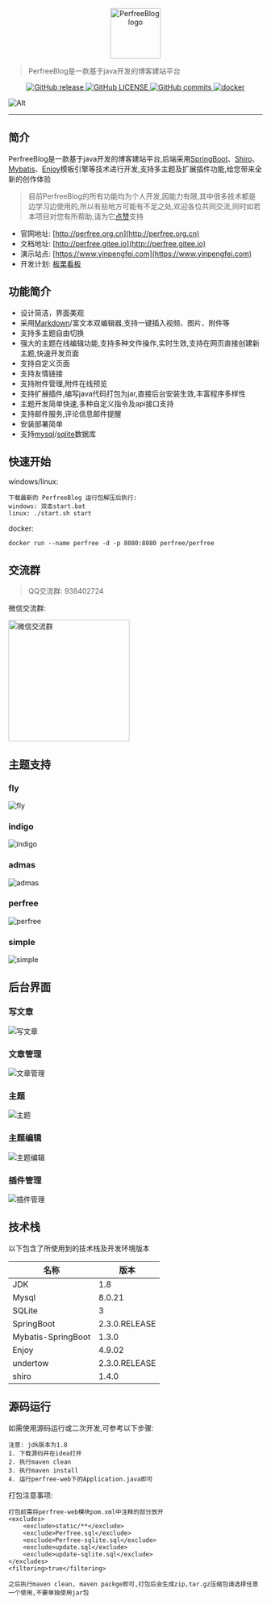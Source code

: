<p align="center">
    <a href="http://perfree.org.cn" target="_blank" rel="noopener noreferrer">
        <img width="100" src="/screenshot/logo.png" alt="PerfreeBlog logo" />
    </a>
</p>

> PerfreeBlog是一款基于java开发的博客建站平台

<p align="center">
    <a href="https://github.com/perfree/PerfreeBlog/releases">
        <img alt="GitHub release" src="https://badgen.net/github/release/perfree/PerfreeBlog" />
    </a>
    <a href="https://github.com/perfree/PerfreeBlog/blob/master/LICENSE">
        <img alt="GitHub LICENSE" src="https://badgen.net/github/license/perfree/PerfreeBlog" />
    </a>
    <a href="https://github.com/perfree/PerfreeBlog/commits/master">
        <img alt="GitHub commits" src="https://badgen.net/github/commits/perfree/PerfreeBlog" />
    </a>
    <a href="https://registry.hub.docker.com/repository/docker/perfree/perfree">
        <img alt="docker" src="https://badgen.net/docker/pulls/perfree/perfree" />
    </a>
</p>

![Alt](https://repobeats.axiom.co/api/embed/3243c4d92a73b5f8e9ff923a32f313b7de477c78.svg "Repobeats analytics image")

------------------------------

## 简介
PerfreeBlog是一款基于java开发的博客建站平台,后端采用[SpringBoot](https://spring.io/projects/spring-boot)、[Shiro](https://shiro.apache.org)、[Mybatis](https://mybatis.org/)、[Enjoy](https://jfinal.com/doc/6-1)模板引擎等技术进行开发,支持多主题及扩展插件功能,给您带来全新的创作体验
> 目前PerfreeBlog的所有功能均为个人开发,因能力有限,其中很多技术都是边学习边使用的,所以有些地方可能有不足之处,欢迎各位共同交流,同时如若本项目对您有所帮助,请为它[点赞](https://github.com/perfree/PerfreeBlog)支持 

* 官网地址: [http://perfree.org.cn](http://perfree.org.cn)
* 文档地址: [http://perfree.gitee.io](http://perfree.gitee.io)
* 演示站点: [https://www.yinpengfei.com](https://www.yinpengfei.com)
* 开发计划: [板栗看板](https://web.banlikanban.com/kanban/6193a5656f6f640fbe2d08e4)


## 功能简介
* 设计简洁，界面美观
* 采用[Markdown](https://www.markdownguide.org/)/富文本双编辑器,支持一键插入视频、图片、附件等
* 支持多主题自由切换
* 强大的主题在线编辑功能,支持多种文件操作,实时生效,支持在网页直接创建新主题,快速开发页面
* 支持自定义页面
* 支持友情链接
* 支持附件管理,附件在线预览
* 支持扩展插件,编写java代码打包为jar,直接后台安装生效,丰富程序多样性
* 主题开发简单快速,多种自定义指令及api接口支持
* 支持邮件服务,评论信息邮件提醒
* 安装部署简单
* 支持[mysql](https://www.mysql.com)/[sqlite](https://www.sqlite.org)数据库

## 快速开始
windows/linux:
```
下载最新的 PerfreeBlog 运行包解压后执行:
windows: 双击start.bat
linux: ./start.sh start
```
docker:
```
docker run --name perfree -d -p 8080:8080 perfree/perfree
```
## 交流群
> QQ交流群: 938402724
 
 微信交流群:
 
<img width="240" src="/screenshot/wechat.jpg" alt="微信交流群" />
 
## 主题支持
### fly
![fly](./screenshot/fly.png)

### indigo
![indigo](./screenshot/indigo.png)

### admas
![admas](./screenshot/admas.png)

### perfree
![perfree](./screenshot/perfree.png)

### simple
![simple](./screenshot/simple.png)

## 后台界面
### 写文章
![写文章](./screenshot/写文章.png)

### 文章管理
![文章管理](./screenshot/文章管理.png)

### 主题
![主题](./screenshot/主题管理.png)

### 主题编辑
![主题编辑](./screenshot/主题编辑.png)

### 插件管理
![插件管理](./screenshot/插件管理.png)

## 技术栈
以下包含了所使用到的技术栈及开发环境版本

|  名称   | 版本  |
|  ----  | ----  |
| JDK  | 1.8 |
| Mysql  | 8.0.21 |
| SQLite  | 3 |
| SpringBoot  | 2.3.0.RELEASE |
| Mybatis-SpringBoot  | 1.3.0 |
| Enjoy  | 4.9.02 |
| undertow  | 2.3.0.RELEASE |
| shiro  | 1.4.0 |

## 源码运行
如需使用源码运行或二次开发,可参考以下步骤:
```
注意: jdk版本为1.8
1. 下载源码并在idea打开
2. 执行maven clean
3. 执行maven install
4. 运行perfree-web下的Application.java即可
```
打包注意事项:
```
打包前需将perfree-web模块pom.xml中注释的部分放开
<excludes>
    <exclude>static/**</exclude>
    <exclude>Perfree.sql</exclude>
    <exclude>Perfree-sqlite.sql</exclude>
    <exclude>update.sql</exclude>
    <exclude>update-sqlite.sql</exclude>
</excludes>
<filtering>true</filtering>

之后执行maven clean, maven packge即可,打包后会生成zip,tar.gz压缩包请选择任意一个使用,不要单独使用jar包
```
